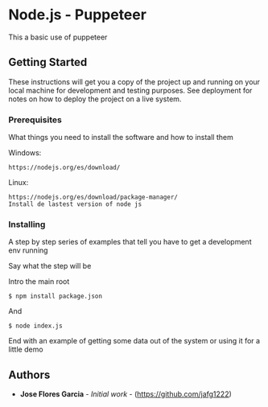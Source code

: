 # Node.js - Puppeteer

This a basic use of puppeteer

## Getting Started

These instructions will get you a copy of the project up and running on your local machine for development and testing purposes. See deployment for notes on how to deploy the project on a live system.

### Prerequisites

What things you need to install the software and how to install them

Windows:

```
https://nodejs.org/es/download/
```
Linux:

```
https://nodejs.org/es/download/package-manager/
Install de lastest version of node js
```

### Installing

A step by step series of examples that tell you have to get a development env running

Say what the step will be

Intro the main root
```
$ npm install package.json
```

And 

```
$ node index.js
```

End with an example of getting some data out of the system or using it for a little demo


## Authors

* **Jose Flores Garcia** - *Initial work* - (https://github.com/jafg1222)
